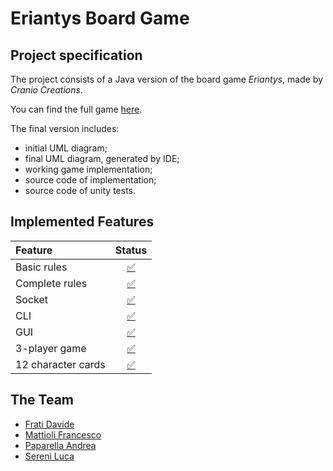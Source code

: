 # Eriantys Board Game

## Project specification
The project consists of a Java version of the board  game *Eriantys*, made by *Cranio Creations*.

You can find the full game [here](https://craniointernational.com/products/eriantys/).

The final version includes:
* initial UML diagram;
* final UML diagram, generated by IDE;
* working game implementation;
* source code of implementation;
* source code of unity tests.


## Implemented Features
| Feature | Status |
|:-----------------------|:------------------------------------:|
| Basic rules | [✅](https://github.com/engpap/prova-finale-ing-sw/tree/master/src/main/java/it/polimi/ingsw/triton/launcher/server/model) |
| Complete rules | [✅](https://github.com/engpap/prova-finale-ing-sw/tree/master/src/main/java/it/polimi/ingsw/triton/launcher/server/model) |
| Socket |[✅](https://github.com/engpap/prova-finale-ing-sw/tree/master/src/main/java/it/polimi/ingsw/triton/launcher/server/network) |
| CLI | [✅](https://github.com/engpap/prova-finale-ing-sw/tree/master/src/main/java/it/polimi/ingsw/triton/launcher/client/cli) |
| GUI |[✅](https://github.com/engpap/prova-finale-ing-sw/tree/master/src/main/java/it/polimi/ingsw/triton/launcher/client/gui) |
| 3-player game | [✅](https://github.com/engpap/prova-finale-ing-sw/tree/master/src/main/java/it/polimi/ingsw/triton/launcher/server/model)|
| 12 character cards | [✅](https://github.com/engpap/prova-finale-ing-sw/tree/master/src/main/java/it/polimi/ingsw/triton/launcher/server/model/cardeffects) |


## The Team
* [Frati Davide](https://github.com/Davide-Frati)
* [Mattioli Francesco](https://github.com/francesco-mattioli)
* [Paparella Andrea](https://github.com/engpap)
* [Sereni Luca](https://github.com/luca-sereni)
